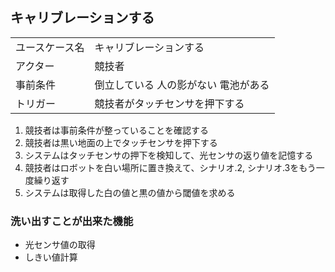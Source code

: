 ## キャリブレーションする

|   |   |
|---|---|
| ユースケース名 | キャリブレーションする |
| アクター | 競技者 |
| 事前条件 | 倒立している 人の影がない 電池がある |
| トリガー | 競技者がタッチセンサを押下する |

1. 競技者は事前条件が整っていることを確認する
2. 競技者は黒い地面の上でタッチセンサを押下する
3. システムはタッチセンサの押下を検知して、光センサの返り値を記憶する
4. 競技者はロボットを白い場所に置き換えて、シナリオ.2, シナリオ.3をもう一度繰り返す
5. システムは取得した白の値と黒の値から閾値を求める

### 洗い出すことが出来た機能

- 光センサ値の取得
- しきい値計算
